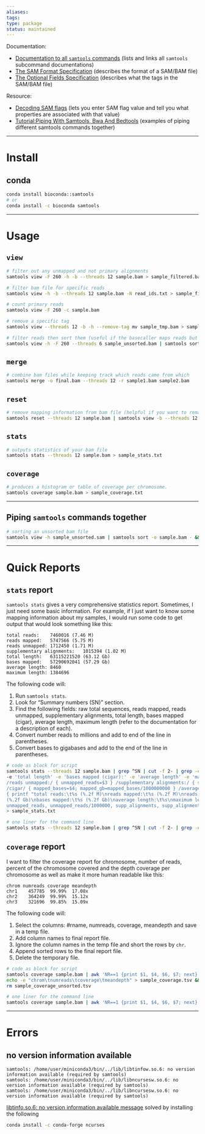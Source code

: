 ```yaml
---
aliases: 
tags: 
type: package
status: maintained
---
```


Documentation:
- [Documentation to all `samtools` commands](http://www.htslib.org/doc/samtools.html) (lists and links all `samtools` subcommand documentations)
- [The SAM Format Specification](https://samtools.github.io/hts-specs/SAMv1.pdf) (describes the format of a SAM/BAM file)
- [The Optional Fields Specification](https://samtools.github.io/hts-specs/SAMtags.pdf) (describes what the tags in the SAM/BAM file)

Resource:
- [Decoding SAM flags](https://broadinstitute.github.io/picard/explain-flags.html) (lets you enter SAM flag value and tell you what properties are associated with that value)
- [Tutorial:Piping With Samtools, Bwa And Bedtools](https://www.biostars.org/p/43677/) (examples of piping different samtools commands together)

---

# Install
## conda

```bash
conda install bioconda::samtools
# or
conda install -c bioconda samtools
```

---

# Usage

## `view`

```bash
# filter out any unmapped and not primary alignments
samtools view -F 260 -h -b --threads 12 sample.bam > sample_filtered.bam 

# filter bam file for specific reads
samtools view -h -b --threads 12 sample.bam -N read_ids.txt > sample_filtered.bam

# count primary reads
samtools view -F 260 -c sample.bam

# remove a specific tag
samtools view --threads 12 -b -h --remove-tag mv sample_tmp.bam > sample.bam

# filter reads then sort them (useful if the basecaller maps reads but not sort them)
samtools view -h -F 260 --threads 6 sample_unsorted.bam | samtools sort -@ 6 -o sample.bam - && samtools index -@ 12 sample.bam
```

## `merge`

```bash
# combine bam files while keeping track which reads came from which
samtools merge -o final.bam --threads 12 -r sample1.bam sample2.bam
```

## `reset`
```bash
# remove mapping information from bam file (helpful if you want to remap without rebasecalling)
samtools reset --threads 12 sample.bam | samtools view -b --threads 12 - > sample_unmapped.bam
```

## `stats`
```bash
# outputs statistics of your bam file
samtools stats --threads 12 sample.bam > sample_stats.txt
```

## `coverage`
```bash
# produces a histogram or table of coverage per chromosome.
samtools coverage sample.bam > sample_coverage.txt
```

---

## Piping `samtools` commands together

```bash
# sorting an unsorted bam file
samtools view -h sample_unsorted.sam | samtools sort -o sample.bam - && samtools index -@ 12 sample.bam
```

---

# Quick Reports

##  `stats` report

`samtools stats` gives a very comprehensive statistics report. Sometimes, I just need some basic information. For example, if I just want to know some mapping information about my samples, I would run some code to get output that would look something like this:

```
total reads:	7460016 (7.46 M)
reads mapped:	5747566 (5.75 M)
reads unmapped:	1712450 (1.71 M)
supplementary alignments:	1015394 (1.02 M)
total length:	63115221520 (63.12 Gb)
bases mapped:	57290692041 (57.29 Gb)
average length:	8460
maximum length:	1384696
```

The following code will:
1. Run `samtools stats`.
2. Look for “Summary numbers (SN)” section.
3. Find the following fields:  raw total sequences, reads mapped, reads unmapped, supplementary alignments, total length, bases mapped (cigar), average length, maximum length (refer to the documentation for a description of each).
4. Convert number reads to millions and add to end of the line in parentheses.
5. Convert bases to gigabases and add to the end of the line in parentheses.

```bash
# code as block for script
samtools stats --threads 12 sample.bam | grep ^SN | cut -f 2- | grep -e 'raw total sequences' -e 'reads mapped' -e 'reads unmapped' -e 'supplementary alignments' \
-e 'total length' -e 'bases mapped (cigar):' -e 'average length' -e 'maximum length' | awk '/raw total sequences:/ { total_reads=$4 } /reads mapped:/ { mapped_reads=$3 } \
/reads unmapped:/ { unmapped_reads=$3 } /supplementary alignments:/ { supp_alignments=$3 } /total length:/ { total_length=$3; total_gb=total_length/1000000000 } \
/cigar/ { mapped_bases=$4; mapped_gb=mapped_bases/1000000000 } /average length:/ { avg_length=$3 } /maximum length:/ { max_length=$3 } END \
{ printf "total reads:\t%s (%.2f M)\nreads mapped:\t%s (%.2f M)\nreads unmapped:\t%s (%.2f M)\nsupplementary alignments:\t%s (%.2f M)\ntotal length:\t%s \
(%.2f Gb)\nbases mapped:\t%s (%.2f Gb)\naverage length:\t%s\nmaximum length:\t%s\n", total_reads, total_reads/1000000, mapped_reads, mapped_reads/1000000, \
unmapped_reads, unmapped_reads/1000000, supp_alignments, supp_alignments/1000000, total_length, total_gb, mapped_bases, mapped_gb, avg_length, max_length }' \
> sample_stats.txt

# one liner for the command line
samtools stats --threads 12 sample.bam | grep ^SN | cut -f 2- | grep -e 'raw total sequences' -e 'reads mapped' -e 'reads unmapped' -e 'supplementary alignments' -e 'total length' -e 'bases mapped (cigar):' -e 'average length' -e 'maximum length' | awk '/raw total sequences:/ { total_reads=$4 } /reads mapped:/ { mapped_reads=$3 } /reads unmapped:/ { unmapped_reads=$3 } /supplementary alignments:/ { supp_alignments=$3 } /total length:/ { total_length=$3; total_gb=total_length/1000000000 } /cigar/ { mapped_bases=$4; mapped_gb=mapped_bases/1000000000 } /average length:/ { avg_length=$3 } /maximum length:/ { max_length=$3 } END { printf "total reads:\t%s (%.2f M)\nreads mapped:\t%s (%.2f M)\nreads unmapped:\t%s (%.2f M)\nsupplementary alignments:\t%s (%.2f M)\ntotal length:\t%s (%.2f Gb)\nbases mapped:\t%s (%.2f Gb)\naverage length:\t%s\nmaximum length:\t%s\n", total_reads, total_reads/1000000, mapped_reads, mapped_reads/1000000, unmapped_reads, unmapped_reads/1000000, supp_alignments, supp_alignments/1000000, total_length, total_gb, mapped_bases, mapped_gb, avg_length, max_length }' > sample_stats.txt
```

## `coverage` report

I want to filter the coverage report for chromosome, number of reads, percent of the chromosome covered and the depth coverage per chromosome as well as make it more human readable like this:

```
chrom numreads coverage meandepth
chr1	457785	99.99%	17.08x
chr2	364249	99.99%	15.12x
chr3	321696	99.85%	15.09x
```

The following code will:
1. Select the columns: \#rname, numreads, coverage, meandepth and save in a temp file.
2. Add column names to final report file.
3. Ignore the column names in the temp file and short the rows by `chr`.
4. Append sorted rows to the final report file.
5. Delete the temporary file.

```bash
# code as block for script
samtools coverage sample.bam | awk 'NR==1 {print $1, $4, $6, $7; next} {printf "%s\t%s\t%.2f%%\t%.2fx\n", $1, $4, $6, $7}' > sample_coverage_unsorted.tsv 
echo -e "chrom\tnumreads\tcoverage\tmeandepth" > sample_coverage.tsv && cat sample_coverage_unsorted.tsv | tail -n +2 | sort -k1,1V | tr ' ' '\t' >> sample_coverage.tsv
rm sample_coverage_unsorted.tsv

# one liner for the command line
samtools coverage sample.bam | awk 'NR==1 {print $1, $4, $6, $7; next} {printf "%s\t%s\t%.2f%%\t%.2fx\n", $1, $4, $6, $7}' > sample_coverage_unsorted.tsv && echo -e "chrom\tnumreads\tcoverage\tmeandepth" > sample_coverage.tsv && cat sample_coverage_unsorted.tsv | tail -n +2 | sort -k1,1V | tr ' ' '\t' >> sample_coverage.tsv && rm sample_coverage_unsorted.tsv
```

---

# Errors

## no version information available
```
samtools: /home/user/miniconda3/bin/../lib/libtinfow.so.6: no version information available (required by samtools)
samtools: /home/user/miniconda3/bin/../lib/libncursesw.so.6: no version information available (required by samtools)
samtools: /home/user/miniconda3/bin/../lib/libncursesw.so.6: no version information available (required by samtools)
```

[libtinfo.so.6: no version information available message](https://stackoverflow.com/questions/72103046/libtinfo-so-6-no-version-information-available-message-using-conda-environment) solved by installing the following
```bash
conda install -c conda-forge ncurses
```